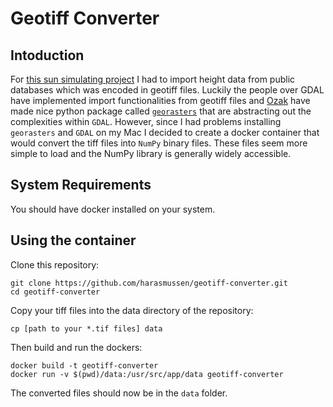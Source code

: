 # Geotiff Converter
## Intoduction

For [this sun simulating project](http://www.rapidolabs.dk/sun) I had to import height data from public databases which was encoded in geotiff files. Luckily the people over GDAL have implemented import functionalities from geotiff files and [Ozak](https://github.com/ozak) have made nice python package called [`georasters`](https://github.com/ozak/georasters) that are abstracting out the complexities within `GDAL`. However, since I had problems installing `georasters` and `GDAL` on my Mac I decided to create a docker container that would convert the tiff files into `NumPy` binary files. These files seem more simple to load and the NumPy library is generally widely accessible.

## System Requirements
You should have docker installed on your system.

## Using the container
Clone this repository:
```
git clone https://github.com/harasmussen/geotiff-converter.git
cd geotiff-converter
```
Copy your tiff files into the data directory of the repository:
```
cp [path to your *.tif files] data
```
Then build and run the dockers:
```
docker build -t geotiff-converter
docker run -v $(pwd)/data:/usr/src/app/data geotiff-converter
```
The converted files should now be in the `data` folder.

